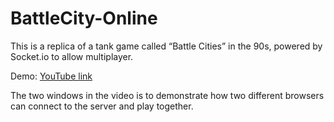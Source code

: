 # BattleCity-Online

This is a replica of a tank game called “Battle Cities” in the 90s, powered by Socket.io to allow multiplayer.

Demo: [YouTube link][1]

The two windows in the video is to demonstrate how two different browsers can connect to the server and play together.

  [1]: https://www.youtube.com/watch?v=Fu3dd_qPWA4&ab_channel=Monkeythecoolcat
